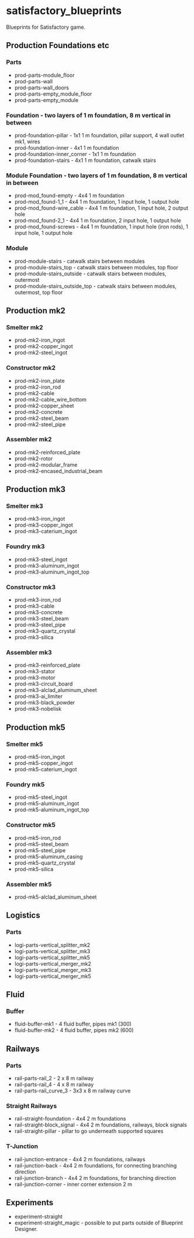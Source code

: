 # satisfactory_blueprints
Blueprints for Satisfactory game.

## Production Foundations etc

### Parts
- prod-parts-module_floor
- prod-parts-wall
- prod-parts-wall_doors
- prod-parts-empty_module_floor
- prod-parts-empty_module

### Foundation - two layers of 1 m foundation, 8 m vertical in between
- prod-foundation-pillar - 1x1 1 m foundation, pillar support, 4 wall outlet mk1, wires
- prod-foundation-inner - 4x1 1 m foundation
- prod-foundation-inner_corner - 1x1 1 m foundation
- prod-foundation-stairs - 4x1 1 m foundation, catwalk stairs

### Module Foundation - two layers of 1 m foundation, 8 m vertical in between
- prod-mod_found-empty - 4x4 1 m foundation
- prod-mod_found-1_1 - 4x4 1 m foundation, 1 input hole, 1 output hole
- prod-mod_found-wire_cable - 4x4 1 m foundation, 1 input hole, 2 output hole
- prod-mod_found-2_1 - 4x4 1 m foundation, 2 input hole, 1 output hole
- prod-mod_found-screws - 4x4 1 m foundation, 1 input hole (iron rods), 1 input hole, 1 output hole

### Module
- prod-module-stairs - catwalk stairs between modules
- prod-module-stairs_top - catwalk stairs between modules, top floor
- prod-module-stairs_outside - catwalk stairs between modules, outermost
- prod-module-stairs_outside_top - catwalk stairs between modules, outermost, top floor

## Production mk2

### Smelter mk2
- prod-mk2-iron_ingot
- prod-mk2-copper_ingot
- prod-mk2-steel_ingot

### Constructor mk2
- prod-mk2-iron_plate
- prod-mk2-iron_rod
- prod-mk2-cable
- prod-mk2-cable_wire_bottom
- prod-mk2-copper_sheet
- prod-mk2-concrete
- prod-mk2-steel_beam
- prod-mk2-steel_pipe

### Assembler mk2
- prod-mk2-reinforced_plate
- prod-mk2-rotor
- prod-mk2-modular_frame
- prod-mk2-encased_industrial_beam

## Production mk3

### Smelter mk3
- prod-mk3-iron_ingot
- prod-mk3-copper_ingot
- prod-mk3-caterium_ingot

### Foundry mk3
- prod-mk3-steel_ingot
- prod-mk3-aluminum_ingot
- prod-mk3-aluminum_ingot_top

### Constructor mk3
- prod-mk3-iron_rod
- prod-mk3-cable
- prod-mk3-concrete
- prod-mk3-steel_beam
- prod-mk3-steel_pipe
- prod-mk3-quartz_crystal
- prod-mk3-silica

### Assembler mk3
- prod-mk3-reinforced_plate
- prod-mk3-stator
- prod-mk3-motor
- prod-mk3-circuit_board
- prod-mk3-alclad_aluminum_sheet
- prod-mk3-ai_limiter
- prod-mk3-black_powder
- prod-mk3-nobelisk

## Production mk5

### Smelter mk5
- prod-mk5-iron_ingot
- prod-mk5-copper_ingot
- prod-mk5-caterium_ingot

### Foundry mk5
- prod-mk5-steel_ingot
- prod-mk5-aluminum_ingot
- prod-mk5-aluminum_ingot_top

### Constructor mk5
- prod-mk5-iron_rod
- prod-mk5-steel_beam
- prod-mk5-steel_pipe
- prod-mk5-aluminum_casing
- prod-mk5-quartz_crystal
- prod-mk5-silica

### Assembler mk5
- prod-mk5-alclad_aluminum_sheet

## Logistics

### Parts
- logi-parts-vertical_splitter_mk2
- logi-parts-vertical_splitter_mk3
- logi-parts-vertical_splitter_mk5
- logi-parts-vertical_merger_mk2
- logi-parts-vertical_merger_mk3
- logi-parts-vertical_merger_mk5

## Fluid

### Buffer
- fluid-buffer-mk1 - 4 fluid buffer, pipes mk1 (300)
- fluid-buffer-mk2 - 4 fluid buffer, pipes mk2 (600)

## Railways

### Parts
- rail-parts-rail_2 - 2 x 8 m railway
- rail-parts-rail_4 - 4 x 8 m railway
- rail-parts-rail_curve_3 - 3x3 x 8 m railway curve

### Straight Railways
- rail-straight-foundation - 4x4 2 m foundations
- rail-straight-block_signal - 4x4 2 m foundations, railways, block signals
- rail-straight-pillar - pillar to go underneath supported squares

### T-Junction
- rail-junction-entrance - 4x4 2 m foundations, railways
- rail-junction-back - 4x4 2 m foundations, for connecting branching direction
- rail-junction-branch - 4x4 2 m foundations, for branching direction
- rail-junction-corner - inner corner extension 2 m

## Experiments

- experiment-straight
- experiment-straight_magic - possible to put parts outside of Blueprint Designer.
